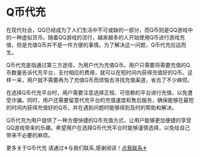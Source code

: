 # Q币代充

在现代社会，QQ已经成为了人们生活中不可或缺的一部分，而Q币则是QQ游戏中的一种虚拟货币。随着QQ游戏的流行，越来越多的人开始使用Q币进行游戏充值，但是充值Q币并不是一件方便的事情。为了解决这一问题，Q币代充应运而生。

Q币代充是指通过第三方途径，为用户代为充值Q币。用户只需要将需要充值的Q币数量告诉代充平台，支付相应的费用，就可以在短时间内获得充值好的Q币。这样一来，用户就不需要再为了充值Q币而烦恼去寻找充值渠道，省去了不少麻烦。

在选择Q币代充平台时，用户需要注意选择正规、可信赖的平台进行充值，以免遭受诈骗。同时，用户还需要留意代充平台的充值速度和售后服务，确保能够在最短的时间内获得充值好的Q币，并在遇到问题时能够得到及时的帮助和解决。

Q币代充为用户提供了一种方便快捷的Q币充值方式，让用户能够更加便捷的享受QQ游戏带来的乐趣。希望用户在选择Q币代充平台时能够谨慎选择，以免给自己带来不必要的麻烦。

更多关于Q币代充 请通过✈与我们联系,感谢阅读！[点我联系✈](https://help.G208.com)